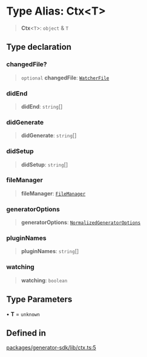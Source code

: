 # Type Alias: Ctx\<T\>

> **Ctx**\<`T`\>: `object` & `T`

## Type declaration

### changedFile?

> `optional` **changedFile**: [`WatcherFile`](../interfaces/WatcherFile.md)

### didEnd

> **didEnd**: `string`[]

### didGenerate

> **didGenerate**: `string`[]

### didSetup

> **didSetup**: `string`[]

### fileManager

> **fileManager**: [`FileManager`](../classes/FileManager.md)

### generatorOptions

> **generatorOptions**: [`NormalizedGeneratorOptions`](../interfaces/NormalizedGeneratorOptions.md)

### pluginNames

> **pluginNames**: `string`[]

### watching

> **watching**: `boolean`

## Type Parameters

• **T** = `unknown`

## Defined in

[packages/generator-sdk/lib/ctx.ts:5](https://github.com/andreisergiu98/baeta/blob/4c16a2c8fa14b6d48e42b6a2c2893542bd64b987/packages/generator-sdk/lib/ctx.ts#L5)
